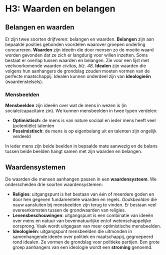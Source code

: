 # H3: Waarden en belangen

## Belangen en waarden
Er zijn twee soorten drijfveren: belangen en waarden. **Belangen** zijn aan bepaalde posities gebonden voordelen waarover groepen onderling concurreren. **Waarden** zijn ideeën die door mensen zo de moeite waard worden gevonden dat ze zich er langdurig voor willen inzetten. Soms bestaat er overlap tussen waarden en belangen. Zie voor een lijst met veelvoorkomende waarden *civitas, blz. 48*. **Idealen** zijn waarden die volgens hun aanhangers de grondslag zouden moeten vormen van de perfecte maatschappij. Idealen kunnen onderdeel zijn van **ideologieën** (waardenstelsels).

### Mensbeelden
**Mensbeelden** zijn ideeën over wat de mens in wezen is (in sociale/capacitaire zin). We kunnen mensbeelden in twee typen verdelen:

  * **Optimistisch**: de mens is van nature sociaal en ieder mens heeft veel (potentiële) talenten
  * **Pessimistisch**: de mens is op eigenbelang uit en talenten zijn ongelijk verdeeld

In ieder mens zijn beide beelden in bepaalde mate aanwezig en de balans tussen beide beelden hangt samen met zijn waarden en belangen.

## Waardensystemen
De waarden die mensen aanhangen passen in een **waardensysteem**. We onderscheiden drie soorten waardensystemen:

  * **Religies**: uitgangspunt is het bestaan van één of meerdere goden en door hen gegeven fundamentele waarden en regels. *Godsbeelden* die nauw aansluiten bij mensbeelden zijn terug te vinden. Er bestaan veel overeenkomsten tussen de grondwaarden van religies. 
  * **Levensbeschouwingen**: uitgangspunt is een combinatie van ideeën over mens en natuur van bovennatuurlijke en/of wetenschappelijke oorsprong. Vaak wordt uitgegaan van meer optimistische mensbeelden.
  * **Ideologieën**: uitgangspunt mensbeelden die uitmonden in samenhangende ideeën over politiek en maatschappij, gegroepeerd rond idealen. Ze vormen de grondslag voor politieke partijen. Een grote groep aanhangers van een ideologie wordt een **stroming** genoemd.

